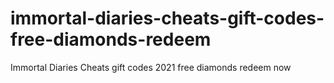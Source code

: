# immortal-diaries-cheats-gift-codes-free-diamonds-redeem
Immortal Diaries Cheats gift codes 2021 free diamonds redeem now
